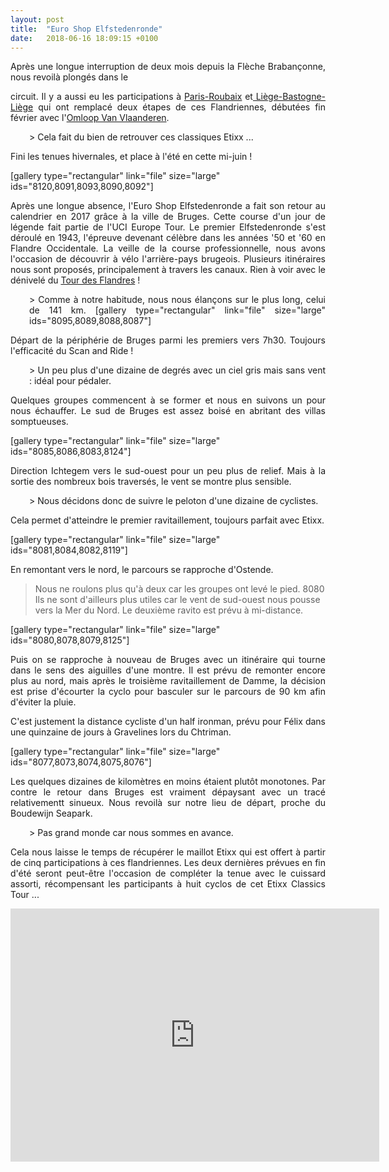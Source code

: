 ```yaml
---
layout: post
title:  "Euro Shop Elfstedenronde"
date:   2018-06-16 18:09:15 +0100
---
```

<p style="text-align: justify;">Après une longue interruption de deux mois depuis la Flèche Brabançonne, nous revoilà plongés dans le</p>
<p style="text-align: justify;">circuit.
Il y a aussi eu les participations à <a href="http://twomoulins.fr/paris-roubaix/">Paris-Roubaix</a> et<a href="http://twomoulins.fr/liege-bastogne-liege/"> Liège-Bastogne-Liège</a> qui ont remplacé deux étapes de ces Flandriennes, débutées fin février avec l'<a href="http://twomoulins.fr/omloop-van-vlaanderen/">Omloop Van Vlaanderen</a>.</p>
<p style="text-align: justify; padding-left: 30px;">> Cela fait du bien de retrouver ces classiques Etixx ...
<p style="text-align: justify;">Fini les tenues hivernales, et place à l'été en cette mi-juin !</p>
[gallery type="rectangular" link="file" size="large" ids="8120,8091,8093,8090,8092"]
<p style="text-align: justify;">Après une longue absence, l'Euro Shop Elfstedenronde a fait son retour au calendrier en 2017 grâce à la ville de Bruges. Cette course d'un jour de légende fait partie de l'UCI Europe Tour. Le premier Elfstedenronde s'est déroulé en 1943, l'épreuve devenant célèbre dans les années '50 et '60 en Flandre Occidentale. La veille de la course professionnelle, nous avons l'occasion de découvrir à vélo l'arrière-pays brugeois. Plusieurs itinéraires nous sont proposés, principalement à travers les canaux. Rien à voir avec le dénivelé du <a href="http://twomoulins.fr/tour-des-flandres/">Tour des Flandres</a> !</p>
<p style="text-align: justify; padding-left: 30px;">> Comme à notre habitude, nous nous élançons sur le plus long, celui de 141 km.
[gallery type="rectangular" link="file" size="large" ids="8095,8089,8088,8087"]
<p style="text-align: justify;">Départ de la périphérie de Bruges parmi les premiers vers 7h30.
Toujours l'efficacité du Scan and Ride !</p>
<p style="text-align: justify; padding-left: 30px;">> Un peu plus d'une dizaine de degrés avec un ciel gris mais sans vent : idéal pour pédaler.
<p style="text-align: justify;">Quelques groupes commencent à se former et nous en suivons un pour nous échauffer.
Le sud de Bruges est assez boisé en abritant des villas somptueuses.</p>
[gallery type="rectangular" link="file" size="large" ids="8085,8086,8083,8124"]
<p style="text-align: justify;">Direction Ichtegem vers le sud-ouest pour un peu plus de relief.
Mais à la sortie des nombreux bois traversés, le vent se montre plus sensible.</p>
<p style="text-align: justify; padding-left: 30px;">> Nous décidons donc de suivre le peloton d'une dizaine de cyclistes.
<p style="text-align: justify;">Cela permet d'atteindre le premier ravitaillement, toujours parfait avec Etixx.</p>
[gallery type="rectangular" link="file" size="large" ids="8081,8084,8082,8119"]

En remontant vers le nord, le parcours se rapproche d'Ostende.
> Nous ne roulons plus qu'à deux car les groupes ont levé le pied.
8080
Ils ne sont d'ailleurs plus utiles car le vent de sud-ouest nous pousse vers la Mer du Nord.
Le deuxième ravito est prévu à mi-distance.

[gallery type="rectangular" link="file" size="large" ids="8080,8078,8079,8125"]
<p style="text-align: justify;">Puis on se rapproche à nouveau de Bruges avec un itinéraire qui tourne dans le sens des aiguilles d'une montre.
Il est prévu de remonter encore plus au nord, mais après le troisième ravitaillement de Damme, la décision est prise d'écourter la cyclo pour basculer sur le parcours de 90 km afin d'éviter la pluie.</p>
<p style="text-align: justify;">C'est justement la distance cycliste d'un half ironman, prévu pour Félix dans une quinzaine de jours à Gravelines lors du Chtriman.</p>
[gallery type="rectangular" link="file" size="large" ids="8077,8073,8074,8075,8076"]
<p style="text-align: justify;">Les quelques dizaines de kilomètres en moins étaient plutôt monotones.
Par contre le retour dans Bruges est vraiment dépaysant avec un tracé relativementt sinueux.
Nous revoilà sur notre lieu de départ, proche du Boudewijn Seapark.</p>
<p style="text-align: justify; padding-left: 30px;">> Pas grand monde car nous sommes en avance.
<p style="text-align: justify;">Cela nous laisse le temps de récupérer le maillot Etixx qui est offert à partir de cinq participations à ces flandriennes.
Les deux dernières prévues en fin d'été seront peut-être l'occasion de compléter la tenue avec le cuissard assorti, récompensant les participants à huit cyclos de cet Etixx Classics Tour ...</p>

<center><iframe src="https://www.strava.com/activities/1641504939/embed/243d6199b7def49c109bca1cdc9154598e81bd9a" width="590" height="405" frameborder="0" scrolling="no" data-mce-fragment="1"></iframe></center><center></center>